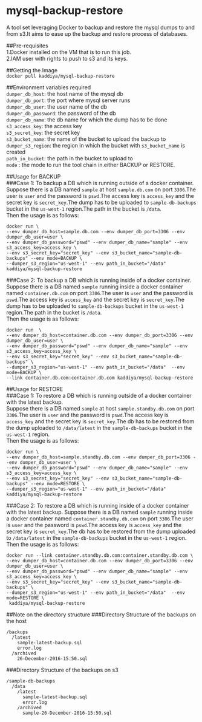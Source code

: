 # mysql-backup-restore  
A tool set leveraging Docker to backup and restore the mysql dumps to and from s3.It aims to ease up the backup and restore process of databases.

##Pre-requisites  
1.Docker installed on the VM that is to run this job.  
2.IAM user with rights to push to s3 and its keys.  


##Getting the Image  
`docker pull kaddiya/mysql-backup-restore`


##Environment variables required  
`dumper_db_host`: the host name of the mysql db  
`dumper_db_port`: the port where mysql server runs  
`dumper_db_user`: the user name of the db  
`dumper_db_password`: the password of the db  
`dumper_db_name`: the db name for which the dump has to be done  
`s3_access_key`:  the access key  
`s3_secret_key`:  the secret key  
`s3_bucket_name`:  the name of the bucket to upload the backup to  
`dumper_s3_region`: the region in which the bucket with `s3_bucket_name` is created  
`path_in_bucket`:  the path in the bucket to upload to  
`mode` : the mode to run the tool chain in.either BACKUP or RESTORE.


##Usage for BACKUP  
###Case 1: To backup a DB which is running outside of a docker container.  
Suppose there is a DB named `sample` at host `sample.db.com` on port `3306`.The user is `user` and the password is `pswd`.The access key is `access_key` and the secret key is `secret_key`.The dump has to be uploaded to `sample-db-backups` bucket in the `us-west-1` region.The path in the bucket is `/data`.  
Then the usage is as follows:  

```
docker run \
--env dumper_db_host=sample.db.com --env dumper_db_port=3306 --env dumper_db_user=user \
--env dumper_db_password="pswd" --env dumper_db_name="sample" --env s3_access_key=access_key \
--env s3_secret_key="secret_key" --env s3_bucket_name="sample-db-backups" --env mode=BACKUP \
--dumper_s3_region="us-west-1" --env path_in_bucket="/data" kaddiya/mysql-backup-restore
```  

###Case 2: To backup a DB which is running inside of a docker container.   
Suppose there is a DB named `sample` running inside a docker container named  `container.db.com` on port `3306`.The user is `user` and the password is `pswd`.The access key is `access_key` and the secret key is `secret_key`.The dump has to be uploaded to `sample-db-backups` bucket in the `us-west-1` region.The path in the bucket is `/data`.  
Then the usage is as follows:  

```
docker run  \
--env dumper_db_host=container.db.com --env dumper_db_port=3306 --env dumper_db_user=user \
--env dumper_db_password="pswd" --env dumper_db_name="sample" --env s3_access_key=access_key \
--env s3_secret_key="secret_key" --env s3_bucket_name="sample-db-backups" \
--dumper_s3_region="us-west-1" --env path_in_bucket="/data"  --env mode=BACKUP \
--link container.db.com:container.db.com kaddiya/mysql-backup-restore
```

##Usage for RESTORE    
###Case 1: To restore a DB  which is running outside of a docker container with the latest backup.  
Suppose there is a DB named `sample` at host `sample.standby.db.com` on port `3306`.The user is `user` and the password is `pswd`.The access key is `access_key` and the secret key is `secret_key`.The db has to be restored from the dump uploaded to `/data/latest` in the `sample-db-backups` bucket in the `us-west-1` region.  
Then the usage is as follows:  

```
docker run \
--env dumper_db_host=sample.standby.db.com --env dumper_db_port=3306 --env dumper_db_user=user \
--env dumper_db_password="pswd" --env dumper_db_name="sample" --env s3_access_key=access_key \
--env s3_secret_key="secret_key" --env s3_bucket_name="sample-db-backups" --env mode=RESTORE \
--dumper_s3_region="us-west-1" --env path_in_bucket="/data" kaddiya/mysql-backup-restore
```  
###Case 2: To restore a DB  which is running inside of a docker container with the latest backup.
Suppose there is a DB named `sample` running inside a docker container named  `container.standby.db.com` on port `3306`.The user is `user` and the password is `pswd`.The access key is `access_key` and the secret key is `secret_key`.The db has to be restored from the dump uploaded to `/data/latest` in the `sample-db-backups` bucket in the `us-west-1` region.  
Then the usage is as follows:  

```
docker run --link container.standby.db.com:container.standby.db.com \
--env dumper_db_host=container.db.com --env dumper_db_port=3306 --env dumper_db_user=user \
--env dumper_db_password="pswd" --env dumper_db_name="sample" --env s3_access_key=access_key \
--env s3_secret_key="secret_key" --env s3_bucket_name="sample-db-backups" \
--dumper_s3_region="us-west-1" --env path_in_bucket="/data"  --env mode=RESTORE \
 kaddiya/mysql-backup-restore
```

##Note on the directory structure
###Directory Structure of the backups on the host

```
/backups
  /latest
    sample-latest-backup.sql
    error.log
  /archived
    26-December-2016-15:50.sql
```


###Directory Structure of the backups on s3

```
/sample-db-backups
  /data
    /latest
      sample-latest-backup.sql
      error.log
    /archived
      sample-26-December-2016-15:50.sql
```
